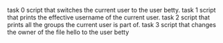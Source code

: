 task 0 script that switches the current user to the user betty.
task 1 script that prints the effective username of the current user.
task 2 script that prints all the groups the current user is part of.
task 3 script that changes the owner of the file hello to the user betty 
